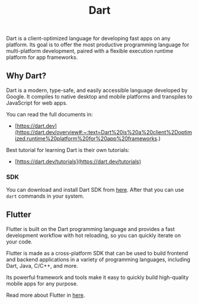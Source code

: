 <h1 align="center">
    Dart
</h1>

<br />


Dart is a client-optimized language 
for developing fast apps on any platform. 
Its goal is to offer the most productive 
programming language for multi-platform 
development, paired with a flexible execution 
runtime platform for app frameworks.

## Why Dart?

Dart is a modern, type-safe, and easily 
accessible language developed by Google. 
It compiles to native desktop and mobile platforms
and transpiles to JavaScript for web apps.

You can read the full documents in:

- [https://dart.dev](https://dart.dev/overview#:~:text=Dart%20is%20a%20client%2Doptimized,runtime%20platform%20for%20app%20frameworks.)

Best tutorial for learning Dart is their own tutorials:

- [https://dart.dev/tutorials](https://dart.dev/tutorials)

### SDK

You can download and install Dart SDK from [here](https://dart.dev/get-dart).
After that you can use ```dart``` commands in your system.

## Flutter

Flutter is built on the Dart programming 
language and provides a fast development 
workflow with hot reloading, so you can quickly iterate on your code.


Flutter is made as a cross-platform SDK 
that can be used to build frontend and 
backend applications in a variety of 
programming languages, including Dart, 
Java, C/C++, and more. 

Its powerful framework and tools make 
it easy to quickly build high-quality
mobile apps for any purpose.

Read more about Flutter in [here](https://flutter.dev/).
